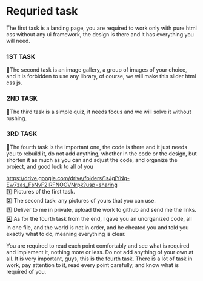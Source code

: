 
# Requried task


The first task is a landing page, you are required to work only with pure html css without any ui framework, the design is there and it has everything you will need.
### 1ST TASK
📍The second task is an image gallery, a group of images of your choice, and it is forbidden to use any library, of course, we will make this slider html css js.  <br>
### 2ND TASK
📍The third task is a simple quiz, it needs focus and we will solve it without rushing.  <br>
### 3RD TASK
📍The fourth task is the important one, the code is there and it just needs you to rebuild it, do not add anything, whether in the code or the design, but shorten it as much as you can and adjust the code, and organize the project, and good luck to all of you


https://drive.google.com/drive/folders/1sJgjYNq-Ew7zas_FsNvF2IRFNOOVNrpk?usp=sharing <br>
1️⃣ Pictures of the first task. <br>
2️⃣ The second task: any pictures of yours that you can use. <br>
3️⃣ Deliver to me in private, upload the work to github and send me the links. <br>
4️⃣ As for the fourth task from the end, I gave you an unorganized code, all in one file, and the world is not in order, and he cheated you and told you exactly what to do, meaning everything is clear.  <br>

You are required to read each point comfortably and see what is required and implement it, nothing more or less. Do not add anything of your own at all. It is very important, guys, this is the fourth task. There is a lot of task in work, pay attention to it, read every point carefully, and know what is required of you.
